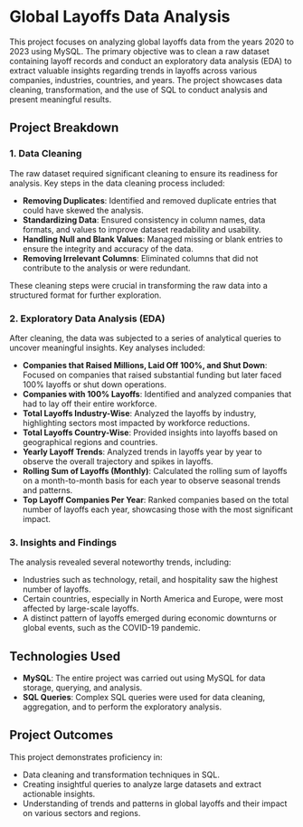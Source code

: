 # Global Layoffs Data Analysis 

This project focuses on analyzing global layoffs data from the years 2020 to 2023 using MySQL. The primary objective was to clean a raw dataset containing layoff records and conduct an exploratory data analysis (EDA) to extract valuable insights regarding trends in layoffs across various companies, industries, countries, and years. The project showcases data cleaning, transformation, and the use of SQL to conduct analysis and present meaningful results.

## Project Breakdown

### 1. **Data Cleaning**

The raw dataset required significant cleaning to ensure its readiness for analysis. Key steps in the data cleaning process included:

- **Removing Duplicates**: Identified and removed duplicate entries that could have skewed the analysis.
- **Standardizing Data**: Ensured consistency in column names, data formats, and values to improve dataset readability and usability.
- **Handling Null and Blank Values**: Managed missing or blank entries to ensure the integrity and accuracy of the data.
- **Removing Irrelevant Columns**: Eliminated columns that did not contribute to the analysis or were redundant.

These cleaning steps were crucial in transforming the raw data into a structured format for further exploration.

### 2. **Exploratory Data Analysis (EDA)**

After cleaning, the data was subjected to a series of analytical queries to uncover meaningful insights. Key analyses included:

- **Companies that Raised Millions, Laid Off 100%, and Shut Down**: Focused on companies that raised substantial funding but later faced 100% layoffs or shut down operations.
- **Companies with 100% Layoffs**: Identified and analyzed companies that had to lay off their entire workforce.
- **Total Layoffs Industry-Wise**: Analyzed the layoffs by industry, highlighting sectors most impacted by workforce reductions.
- **Total Layoffs Country-Wise**: Provided insights into layoffs based on geographical regions and countries.
- **Yearly Layoff Trends**: Analyzed trends in layoffs year by year to observe the overall trajectory and spikes in layoffs.
- **Rolling Sum of Layoffs (Monthly)**: Calculated the rolling sum of layoffs on a month-to-month basis for each year to observe seasonal trends and patterns.
- **Top Layoff Companies Per Year**: Ranked companies based on the total number of layoffs each year, showcasing those with the most significant impact.

### 3. **Insights and Findings**

The analysis revealed several noteworthy trends, including:

- Industries such as technology, retail, and hospitality saw the highest number of layoffs.
- Certain countries, especially in North America and Europe, were most affected by large-scale layoffs.
- A distinct pattern of layoffs emerged during economic downturns or global events, such as the COVID-19 pandemic.

## Technologies Used

- **MySQL**: The entire project was carried out using MySQL for data storage, querying, and analysis.
- **SQL Queries**: Complex SQL queries were used for data cleaning, aggregation, and to perform the exploratory analysis.
  
## Project Outcomes

This project demonstrates proficiency in:

- Data cleaning and transformation techniques in SQL.
- Creating insightful queries to analyze large datasets and extract actionable insights.
- Understanding of trends and patterns in global layoffs and their impact on various sectors and regions.
